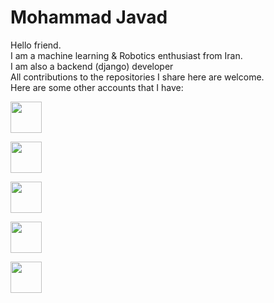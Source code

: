 # Mohammad Javad
Hello friend. <br>
I am a machine learning & Robotics enthusiast from Iran. <br>
I am also a backend (django) developer <br>
All contributions to the repositories I share here are welcome.<br>
Here are some other accounts that I have: <br>

<a href="https://www.kaggle.com/m0hammadjavad"><img src="https://storage.scolary.com/storage/file/public/71b68248-ba0a-4b26-b15f-0c77cdf341cd.svg" width="50"></a>

<a href="https://www.youtube.com/channel/UCBCb5qHExne9_pYHEnhzJyQ"><img src="https://upload.wikimedia.org/wikipedia/commons/thumb/4/4f/YouTube_social_white_squircle.svg/2048px-YouTube_social_white_squircle.svg.png" width="50"></a>

<a href="https://codeforces.com/profile/mohammad.javad"><img src="https://cdn.iconscout.com/icon/free/png-256/code-forces-3629285-3031869.png" width="50"></a>


<a href="https://www.linkedin.com/in/mohammad-javad-ramezanpour-199902217/"><img src="https://cdn-icons-png.flaticon.com/512/174/174857.png" width="50"></a>

<a href="https://www.instagram.com/bitband_org/"><img src="https://upload.wikimedia.org/wikipedia/commons/thumb/e/e7/Instagram_logo_2016.svg/2048px-Instagram_logo_2016.svg.png" width="50"></a>
